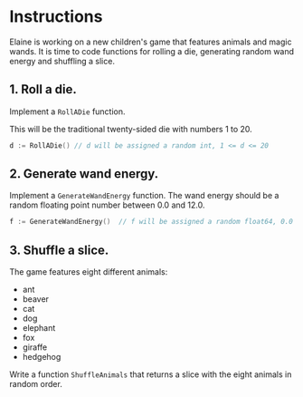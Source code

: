 # Instructions

Elaine is working on a new children's game that features animals and magic wands.
It is time to code functions for rolling a die, generating random wand energy and shuffling a slice.

## 1. Roll a die.

Implement a `RollADie` function.

This will be the traditional twenty-sided die with numbers 1 to 20.

```go
d := RollADie() // d will be assigned a random int, 1 <= d <= 20
```

## 2. Generate wand energy.

Implement a `GenerateWandEnergy` function.
The wand energy should be a random floating point number between 0.0 and 12.0.

```go
f := GenerateWandEnergy()  // f will be assigned a random float64, 0.0 <= f < 12.0
```

## 3. Shuffle a slice.

The game features eight different animals:

- ant
- beaver
- cat
- dog
- elephant
- fox
- giraffe
- hedgehog

Write a function `ShuffleAnimals` that returns a slice with the eight animals in random order.
